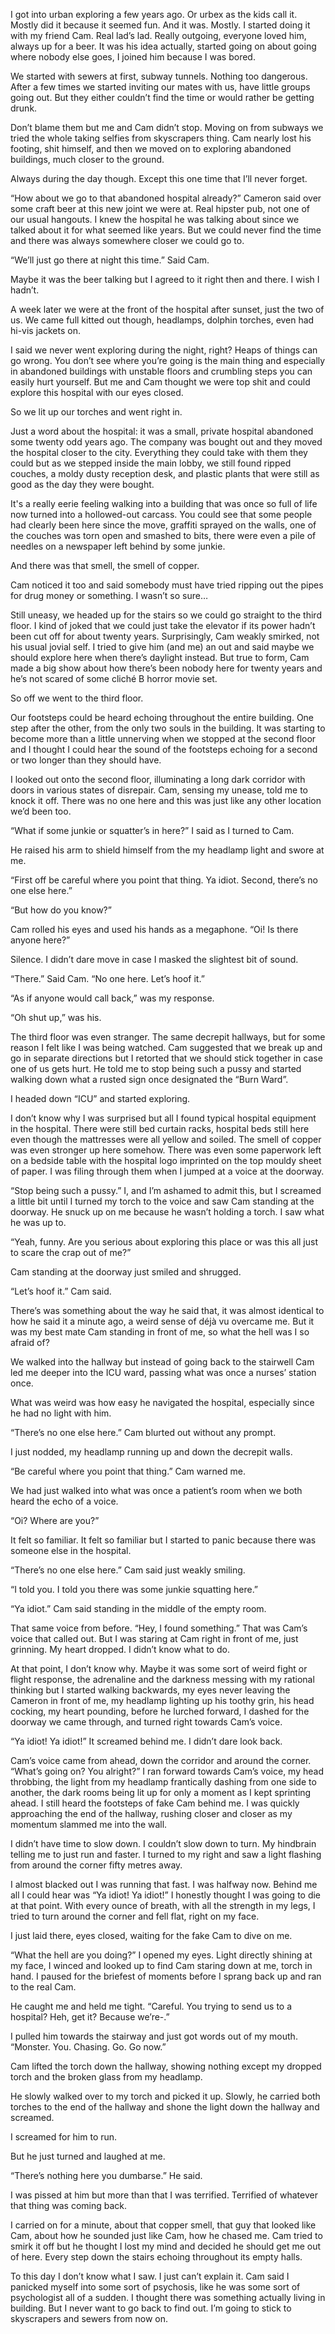 I got into urban exploring a few years ago. Or urbex as the kids call it. Mostly did it because it seemed fun. And it was. Mostly. I started doing it with my friend Cam. Real lad’s lad. Really outgoing, everyone loved him, always up for a beer. It was his idea actually, started going on about going where nobody else goes, I joined him because I was bored.

We started with sewers at first, subway tunnels. Nothing too dangerous. After a few times we started inviting our mates with us, have little groups going out. But they either couldn’t find the time or would rather be getting drunk.

Don’t blame them but me and Cam didn’t stop. Moving on from subways we tried the whole taking selfies from skyscrapers thing. Cam nearly lost his footing, shit himself, and then we moved on to exploring abandoned buildings, much closer to the ground.

Always during the day though. Except this one time that I’ll never forget.

“How about we go to that abandoned hospital already?” Cameron said over some craft beer at this new joint we were at. Real hipster pub, not one of our usual hangouts. I knew the hospital he was talking about since we talked about it for what seemed like years. But we could never find the time and there was always somewhere closer we could go to.

“We’ll just go there at night this time.” Said Cam.

Maybe it was the beer talking but I agreed to it right then and there. I wish I hadn’t.

A week later we were at the front of the hospital after sunset, just the two of us. We came full kitted out though, headlamps, dolphin torches, even had hi-vis jackets on.

I said we never went exploring during the night, right? Heaps of things can go wrong. You don’t see where you’re going is the main thing and especially in abandoned buildings with unstable floors and crumbling steps you can easily hurt yourself. But me and Cam thought we were top shit and could explore this hospital with our eyes closed.

So we lit up our torches and went right in.

Just a word about the hospital: it was a small, private hospital abandoned some twenty odd years ago. The company was bought out and they moved the hospital closer to the city. Everything they could take with them they could but as we stepped inside the main lobby, we still found ripped couches, a moldy dusty reception desk, and plastic plants that were still as good as the day they were bought.

It's a really eerie feeling walking into a building that was once so full of life now turned into a hollowed-out carcass. You could see that some people had clearly been here since the move, graffiti sprayed on the walls, one of the couches was torn open and smashed to bits, there were even a pile of needles on a newspaper left behind by some junkie.

And there was that smell, the smell of copper.

Cam noticed it too and said somebody must have tried ripping out the pipes for drug money or something. I wasn’t so sure…

Still uneasy, we headed up for the stairs so we could go straight to the third floor. I kind of joked that we could just take the elevator if its power hadn’t been cut off for about twenty years. Surprisingly, Cam weakly smirked, not his usual jovial self. I tried to give him (and me) an out and said maybe we should explore here when there’s daylight instead. But true to form, Cam made a big show about how there’s been nobody here for twenty years and he’s not scared of some cliché B horror movie set.

So off we went to the third floor.

Our footsteps could be heard echoing throughout the entire building. One step after the other, from the only two souls in the building. It was starting to become more than a little unnerving when we stopped at the second floor and I thought I could hear the sound of the footsteps echoing for a second or two longer than they should have.

I looked out onto the second floor, illuminating a long dark corridor with doors in various states of disrepair. Cam, sensing my unease, told me to knock it off. There was no one here and this was just like any other location we’d been too.

“What if some junkie or squatter’s in here?” I said as I turned to Cam.

He raised his arm to shield himself from the my headlamp light and swore at me.

“First off be careful where you point that thing. Ya idiot. Second, there’s no one else here.”

“But how do you know?”

Cam rolled his eyes and used his hands as a megaphone. “Oi! Is there anyone here?”

Silence. I didn’t dare move in case I masked the slightest bit of sound.

“There.” Said Cam. “No one here. Let’s hoof it.”

“As if anyone would call back,” was my response.

“Oh shut up,” was his.

The third floor was even stranger. The same decrepit hallways, but for some reason I felt like I was being watched. Cam suggested that we break up and go in separate directions but I retorted that we should stick together in case one of us gets hurt. He told me to stop being such a pussy and started walking down what a rusted sign once designated the “Burn Ward”.

I headed down “ICU” and started exploring.

I don’t know why I was surprised but all I found typical hospital equipment in the hospital. There were still bed curtain racks, hospital beds still here even though the mattresses were all yellow and soiled. The smell of copper was even stronger up here somehow. There was even some paperwork left on a bedside table with the hospital logo imprinted on the top mouldy sheet of paper. I was filing through them when I jumped at a voice at the doorway.

“Stop being such a pussy.” I, and I’m ashamed to admit this, but I screamed a little bit until I turned my torch to the voice and saw Cam standing at the doorway. He snuck up on me because he wasn’t holding a torch. I saw what he was up to.

“Yeah, funny. Are you serious about exploring this place or was this all just to scare the crap out of me?”

Cam standing at the doorway just smiled and shrugged.

“Let’s hoof it.” Cam said.

There’s was something about the way he said that, it was almost identical to how he said it a minute ago, a weird sense of déjà vu overcame me. But it was my best mate Cam standing in front of me, so what the hell was I so afraid of?

We walked into the hallway but instead of going back to the stairwell Cam led me deeper into the ICU ward, passing what was once a nurses’ station once.

What was weird was how easy he navigated the hospital, especially since he had no light with him.

“There’s no one else here.” Cam blurted out without any prompt.

I just nodded, my headlamp running up and down the decrepit walls.

“Be careful where you point that thing.” Cam warned me.

We had just walked into what was once a patient’s room when we both heard the echo of a voice.

“Oi? Where are you?”

It felt so familiar. It felt so familiar but I started to panic because there was someone else in the hospital.

“There’s no one else here.” Cam said just weakly smiling.

“I told you. I told you there was some junkie squatting here.”

“Ya idiot.” Cam said standing in the middle of the empty room.

That same voice from before. “Hey, I found something.” That was Cam’s voice that called out. But I was staring at Cam right in front of me, just grinning. My heart dropped. I didn’t know what to do.

At that point, I don’t know why. Maybe it was some sort of weird fight or flight response, the adrenaline and the darkness messing with my rational thinking but I started walking backwards, my eyes never leaving the Cameron in front of me, my headlamp lighting up his toothy grin, his head cocking, my heart pounding, before he lurched forward, I dashed for the doorway we came through, and turned right towards Cam’s voice.

“Ya idiot! Ya idiot!” It screamed behind me. I didn’t dare look back. 

Cam’s voice came from ahead, down the corridor and around the corner. “What’s going on? You alright?” I ran forward towards Cam’s voice, my head throbbing, the light from my headlamp frantically dashing from one side to another, the dark rooms being lit up for only a moment as I kept sprinting ahead. I still heard the footsteps of fake Cam behind me. I was quickly approaching the end of the hallway, rushing closer and closer as my momentum slammed me into the wall.

I didn’t have time to slow down. I couldn’t slow down to turn. My hindbrain telling me to just run and faster. I turned to my right and saw a light flashing from around the corner fifty metres away.

I almost blacked out I was running that fast. I was halfway now. Behind me all I could hear was “Ya idiot! Ya idiot!” I honestly thought I was going to die at that point. With every ounce of breath, with all the strength in my legs, I tried to turn around the corner and fell flat, right on my face.

I just laid there, eyes closed, waiting for the fake Cam to dive on me.

“What the hell are you doing?” I opened my eyes. Light directly shining at my face, I winced and looked up to find Cam staring down at me, torch in hand. I paused for the briefest of moments before I sprang back up and ran to the real Cam.

He caught me and held me tight. “Careful. You trying to send us to a hospital? Heh, get it? Because we’re-.”

I pulled him towards the stairway and just got words out of my mouth. “Monster. You. Chasing. Go. Go now.”

Cam lifted the torch down the hallway, showing nothing except my dropped torch and the broken glass from my headlamp. 

He slowly walked over to my torch and picked it up. Slowly, he carried both torches to the end of the hallway and shone the light down the hallway and screamed.

I screamed for him to run.

But he just turned and laughed at me.

“There’s nothing here you dumbarse.” He said.

I was pissed at him but more than that I was terrified. Terrified of whatever that thing was coming back.

I carried on for a minute, about that copper smell, that guy that looked like Cam, about how he sounded just like Cam, how he chased me. Cam tried to smirk it off but he thought I lost my mind and decided he should get me out of here. Every step down the stairs echoing throughout its empty halls.

To this day I don’t know what I saw. I just can’t explain it. Cam said I panicked myself into some sort of psychosis, like he was some sort of psychologist all of a sudden. I thought there was something actually living in building. But I never want to go back to find out. I’m going to stick to skyscrapers and sewers from now on.